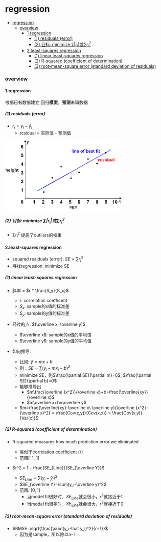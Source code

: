# regression


<!-- @import "[TOC]" {cmd="toc" depthFrom=1 depthTo=6 orderedList=false} -->

<!-- code_chunk_output -->

- [regression](#regression)
    - [overview](#overview)
      - [1.regression](#1regression)
        - [(1) residuals (error)](#1-residuals-error)
        - [(2) 目标: minimize $\sum|r_i|$或$\sum r_i^2$](#2-目标-minimize-sumr_i或sum-r_i2)
      - [2.least-squares regression](#2least-squares-regression)
        - [(1) linear least-squares regression](#1-linear-least-squares-regression)
        - [(2) R-squared (coefficient of determination)](#2-r-squared-coefficient-of-determination)
        - [(3) root-mean-square error (standard deviation of residuals)](#3-root-mean-square-error-standard-deviation-of-residuals)

<!-- /code_chunk_output -->


### overview

#### 1.regression
根据已有数据建立 回归**模型**，**预测**未知数据

##### (1) residuals (error)
* $r_i=y_i-\hat y_i$
    * residual = 实际值 - 预测值

![](./imgs/rg_01.png)

##### (2) 目标: minimize $\sum|r_i|$或$\sum r_i^2$
* $\sum r_i^2$ 提高了outliers的权重

#### 2.least-squares regression

* squared residuals (error): $SE=\sum r_i^2$
* 寻找regression: minimize SE 

##### (1) linear least-squares regression
* 斜率 = $r * \frac{S_y}{S_x}$
    * r: correlation coefficent
    * $S_x$: sample的x值的标准差
    * $S_y$: sample的y值的标准差

* 经过的点: $(\overline x, \overline y)$
    * $\overline x$: sample的x值的平均值
    * $\overline y$: sample的y值的平均值

* 如何推导:
    * 比如: $\hat y=mx+b$
    * 则：$SE=\sum (y_i-mx_i-b)^2$
    * minimize SE，则$\frac{\partial SE}{\partial m}=0$, $\frac{\partial SE}{\partial b}=0$
    * 能够推导出
        * $m\frac{\overline {x^2}}{\overline x}+b=\frac{\overline{xy}}{\overline x}$
        * $m\overline x+b=\overline y$
    * $m=\frac{\overline{xy}-\overline x\ \overline y}{\overline {x^2}-(\overline x)^2} = \frac{Cov(x,y)}{Cov(x,x)} = \frac{Cov(x,y)}{Var(x)}$

##### (2) R-squared (coefficient of determination)

* R-squared measures how much prediction error we eliminated
    * 类似于[correlation coefficient (r)](./overview.md#4-correlation-coefficent-相关系数-r)
    * 范围[-1, 1]

* $r^2 = 1 - \frac{SE_{Line}}{SE_{\overline Y}}$
    * $SE_{Line}=\sum(y_i-\hat y_i)^2$
    * $SE_{\overline Y}=\sum(y_i-\overline y)^2$
    * 范围: $[0,1]$
        * 当model fit很好时，$SE_{Line}$就会很小，$r^2$就接近于1
        * 当model fit很差时，$SE_{Line}$就会很大，$r^2$就接近于0

##### (3) root-mean-square error (standard deviation of residuals)

* $RMSE=\sqrt{\frac{\sum(y_i-\hat y_i)^2}{n-1}}$
    * 因为是sample，所以除以n-1
